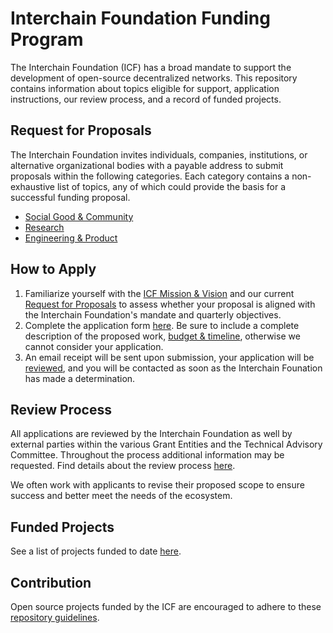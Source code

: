 # Interchain Foundation Funding Program
  
The Interchain Foundation (ICF) has a broad mandate to support 
the development of open-source decentralized networks. This 
repository contains information about topics eligible for 
support, application instructions, our review process, and a 
record of funded projects.

## Request for Proposals

The Interchain Foundation invites individuals, companies, 
institutions, or alternative organizational bodies with a payable 
address to submit proposals within the following categories. 
Each category contains a non-exhaustive list of topics, any of 
which could provide the basis for a successful funding proposal.

- [Social Good & Community](./social_good_and_community.md)
- [Research](./research.md)
- [Engineering & Product](./engineering_and_product.md)

## How to Apply

1. Familiarize yourself with the 
[ICF Mission & Vision](https://interchain.io/mission/) and our
current [Request for Proposals](#request-for-proposals) to assess
whether your proposal is aligned with the Interchain Foundation's
mandate and quarterly objectives.
2. Complete the application form [here](https://apply.interchain.io).
Be sure to include a complete description of the proposed work, 
[budget & timeline](https://docs.google.com/spreadsheets/d/1Pq4C8ne_OhTzAZeMIHgZDGkjpq8LLyUZN4DpM65oRRk/),
otherwise we cannot consider your application.
3. An email receipt will be sent upon submission,
your application will be [reviewed](#review-process), and you 
will be contacted as soon as the Interchain Founation has 
made a determination.

## Review Process

All applications are reviewed by the Interchain Foundation as well by external parties within the various Grant Entities and the Technical Advisory Committee. Throughout the process additional information may be requested. Find details about the review process [here](./review_process.md).

We often work with applicants to revise their proposed scope to 
ensure success and better meet the needs of the ecosystem.

## Funded Projects

See a list of projects funded to date [here](projects/).

## Contribution

Open source projects funded by the ICF are encouraged to adhere to 
these [repository guidelines](./repository_guidelines.md).
